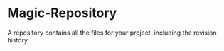 # Magic-Repository
A repository contains all the files for your project, including the revision history.
